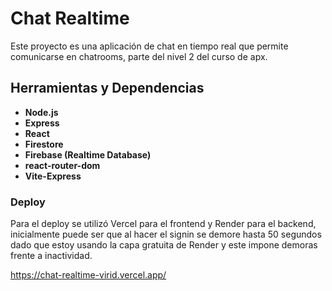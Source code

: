 # Chat Realtime

Este proyecto es una aplicación de chat en tiempo real que permite comunicarse en chatrooms, parte del nivel 2 del curso de apx.

## Herramientas y Dependencias

- **Node.js**
- **Express**
- **React**
- **Firestore**
- **Firebase (Realtime Database)**
- **react-router-dom**
- **Vite-Express**

### Deploy

Para el deploy se utilizó Vercel para el frontend y Render para el backend, inicialmente puede ser que al hacer el signin se demore hasta 50 segundos dado que estoy usando la capa gratuita de Render y este impone demoras frente a inactividad.

https://chat-realtime-virid.vercel.app/
